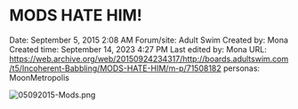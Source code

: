 # MODS HATE HIM!

Date: September 5, 2015 2:08 AM
Forum/site: Adult Swim
Created by: Mona
Created time: September 14, 2023 4:27 PM
Last edited by: Mona
URL: https://web.archive.org/web/20150924234317/http://boards.adultswim.com/t5/Incoherent-Babbling/MODS-HATE-HIM/m-p/71508182
personas: MoonMetropolis

![05092015-Mods.png](MODS%20HATE%20HIM!%20434a9c71d174499dbc4d3e6d714f046e/05092015-Mods.png)